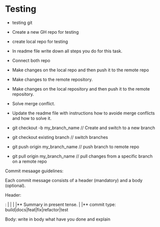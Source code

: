 # Testing

- testing git
- Create a new GH repo for testing
- create local repo for testing
- In readme file write down all steps you do for this task.
- Connect both repo
- Make changes on the local repo and then push it to the remote repo
- Make changes to the remote repository.
- Make changes on the local repository and then push it to the remote repository.
- Solve merge conflict.
- Update the readme file with instructions how to avoide merge conflicts and how to solve it.

- git checkout -b my_branch_name // Create and switch to a new branch
- git checkout existing branch // switch branches
- git push origin my_branch_name // push branch to remote repo
- git pull origin my_branch_name // pull changes from a specific branch on a remote repo

Commit mesaage guidelines:

Each commit message consists of a header (mandatory) and a body (optional).

Header:

<Type>: <short summary>
| |
| |** Summary in present tense.
|
|** commit type: build|docs|feat|fix|refactor|test

Body: write in body what have you done and explain

